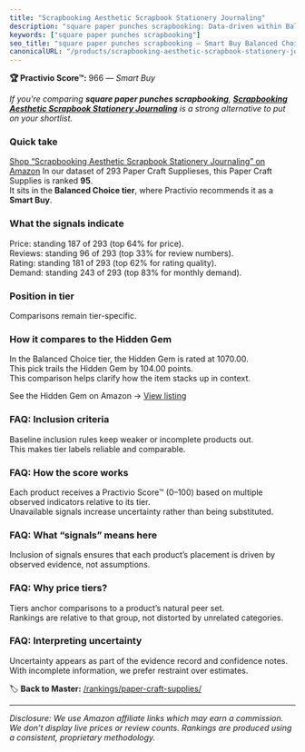 ```yaml
---
title: "Scrapbooking Aesthetic Scrapbook Stationery Journaling"
description: "square paper punches scrapbooking: Data-driven within Balanced Choice ranking using the Practivio Score™. Positioned by quality, value, demand, findability, mo…"
keywords: ["square paper punches scrapbooking"]
seo_title: "square paper punches scrapbooking — Smart Buy Balanced Choice (2025)"
canonicalURL: "/products/scrapbooking-aesthetic-scrapbook-stationery-journaling-B09YTSK113/"
---
```


**🏆 Practivio Score™:** 966 — _Smart Buy_


*If you're comparing **square paper punches scrapbooking**, **[Scrapbooking Aesthetic Scrapbook Stationery Journaling](https://www.amazon.com/dp/B09YTSK113?tag=practivio-20)** is a strong alternative to put on your shortlist.*
### Quick take
[Shop “Scrapbooking Aesthetic Scrapbook Stationery Journaling” on Amazon](https://www.amazon.com/dp/B09YTSK113?tag=practivio-20)
In our dataset of 293 Paper Craft Supplieses, this Paper Craft Supplies is ranked **95**.  
It sits in the **Balanced Choice tier**, where Practivio recommends it as a **Smart Buy**.

### What the signals indicate
Price: standing 187 of 293 (top 64% for price).  
Reviews: standing 96 of 293 (top 33% for review numbers).  
Rating: standing 181 of 293 (top 62% for rating quality).  
Demand: standing 243 of 293 (top 83% for monthly demand).

### Position in tier
Comparisons remain tier-specific.

### How it compares to the Hidden Gem
In the Balanced Choice tier, the Hidden Gem is rated at 1070.00.  
This pick trails the Hidden Gem by 104.00 points.  
This comparison helps clarify how the item stacks up in context.  

See the Hidden Gem on Amazon → [View listing](https://www.amazon.com/dp/B01GIJLSGG?tag=practivio-20)

### FAQ: Inclusion criteria
Baseline inclusion rules keep weaker or incomplete products out.  
This makes tier labels reliable and comparable.

### FAQ: How the score works
Each product receives a Practivio Score™ (0–100) based on multiple observed indicators relative to its tier.  
Unavailable signals increase uncertainty rather than being substituted.

### FAQ: What “signals” means here
Inclusion of signals ensures that each product’s placement is driven by observed evidence, not assumptions.

### FAQ: Why price tiers?
Tiers anchor comparisons to a product’s natural peer set.  
Rankings are relative to that group, not distorted by unrelated categories.

### FAQ: Interpreting uncertainty
Uncertainty appears as part of the evidence record and confidence notes.  
With incomplete information, we prefer restraint over estimates.


🏷️ **Back to Master:** [/rankings/paper-craft-supplies/](/rankings/paper-craft-supplies/)

---
_Disclosure: We use Amazon affiliate links which may earn a commission. We don’t display live prices or review counts. Rankings are produced using a consistent, proprietary methodology._
